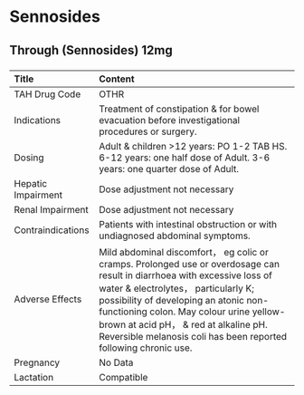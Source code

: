 # Sennosides

## Through (Sennosides) 12mg

##### 

| Title              | Content                                                                                                                                                                                                                                                                                                                                                          |
|:-------------------|:-----------------------------------------------------------------------------------------------------------------------------------------------------------------------------------------------------------------------------------------------------------------------------------------------------------------------------------------------------------------|
| TAH Drug Code      | OTHR                                                                                                                                                                                                                                                                                                                                                             |
| Indications        | Treatment of constipation & for bowel evacuation before investigational procedures or surgery.                                                                                                                                                                                                                                                                   |
| Dosing             | Adult & children >12 years: PO 1-2 TAB HS. 6-12 years: one half dose of Adult. 3-6 years: one quarter dose of Adult.                                                                                                                                                                                                                                             |
| Hepatic Impairment | Dose adjustment not necessary                                                                                                                                                                                                                                                                                                                                    |
| Renal Impairment   | Dose adjustment not necessary                                                                                                                                                                                                                                                                                                                                    |
| Contraindications  | Patients with intestinal obstruction or with undiagnosed abdominal symptoms.                                                                                                                                                                                                                                                                                     |
| Adverse Effects    | Mild abdominal discomfort， eg colic or cramps. Prolonged use or overdosage can result in diarrhoea with excessive loss of water & electrolytes， particularly K; possibility of developing an atonic non-functioning colon. May colour urine yellow-brown at acid pH， & red at alkaline pH. Reversible melanosis coli has been reported following chronic use. |
| Pregnancy          | No Data                                                                                                                                                                                                                                                                                                                                                          |
| Lactation          | Compatible                                                                                                                                                                                                                                                                                                                                                       |

